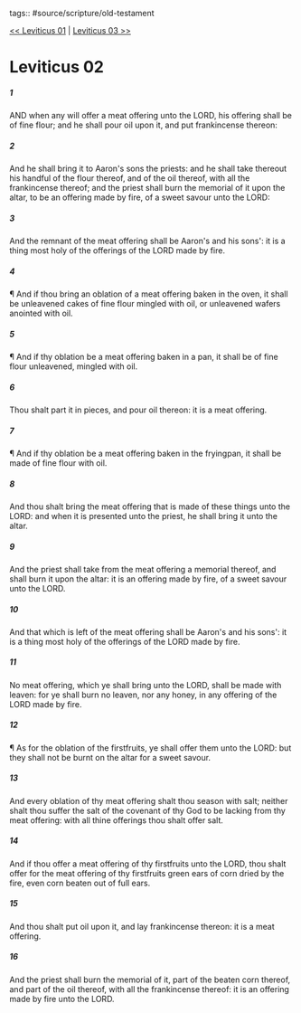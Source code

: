 tags:: #source/scripture/old-testament

[<< Leviticus 01](/old-testament/03_Leviticus/Leviticus_01.md) | [Leviticus 03 >>](/old-testament/03_Leviticus/Leviticus_03.md)

# Leviticus 02

##### 1

AND when any will offer a meat offering unto the LORD, his offering shall be of fine flour; and he shall pour oil upon it, and put frankincense thereon:

##### 2

And he shall bring it to Aaron's sons the priests: and he shall take thereout his handful of the flour thereof, and of the oil thereof, with all the frankincense thereof; and the priest shall burn the memorial of it upon the altar, to be an offering made by fire, of a sweet savour unto the LORD:

##### 3

And the remnant of the meat offering shall be Aaron's and his sons': it is a thing most holy of the offerings of the LORD made by fire.

##### 4

¶ And if thou bring an oblation of a meat offering baken in the oven, it shall be unleavened cakes of fine flour mingled with oil, or unleavened wafers anointed with oil.

##### 5

¶ And if thy oblation be a meat offering baken in a pan, it shall be of fine flour unleavened, mingled with oil.

##### 6

Thou shalt part it in pieces, and pour oil thereon: it is a meat offering.

##### 7

¶ And if thy oblation be a meat offering baken in the fryingpan, it shall be made of fine flour with oil.

##### 8

And thou shalt bring the meat offering that is made of these things unto the LORD: and when it is presented unto the priest, he shall bring it unto the altar.

##### 9

And the priest shall take from the meat offering a memorial thereof, and shall burn it upon the altar: it is an offering made by fire, of a sweet savour unto the LORD.

##### 10

And that which is left of the meat offering shall be Aaron's and his sons': it is a thing most holy of the offerings of the LORD made by fire.

##### 11

No meat offering, which ye shall bring unto the LORD, shall be made with leaven: for ye shall burn no leaven, nor any honey, in any offering of the LORD made by fire.

##### 12

¶ As for the oblation of the firstfruits, ye shall offer them unto the LORD: but they shall not be burnt on the altar for a sweet savour.

##### 13

And every oblation of thy meat offering shalt thou season with salt; neither shalt thou suffer the salt of the covenant of thy God to be lacking from thy meat offering: with all thine offerings thou shalt offer salt.

##### 14

And if thou offer a meat offering of thy firstfruits unto the LORD, thou shalt offer for the meat offering of thy firstfruits green ears of corn dried by the fire, even corn beaten out of full ears.

##### 15

And thou shalt put oil upon it, and lay frankincense thereon: it is a meat offering.

##### 16

And the priest shall burn the memorial of it, part of the beaten corn thereof, and part of the oil thereof, with all the frankincense thereof: it is an offering made by fire unto the LORD.
